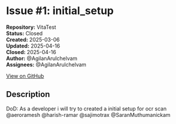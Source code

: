 # Issue #1: initial_setup

**Repository:** VitaTest  
**Status:** Closed  
**Created:** 2025-03-06  
**Updated:** 2025-04-16  
**Closed:** 2025-04-16  
**Author:** @AgilanArulchelvam  
**Assignees:** @AgilanArulchelvam  

[View on GitHub](https://github.com/Simtestlab/VitaTest/issues/1)

## Description

DoD:
As a developer i will try to created a initial setup for ocr scan @aeroramesh @harish-ramar @sajimotrax @SaranMuthumanickam 